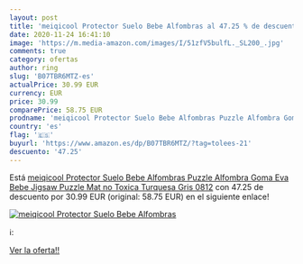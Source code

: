 ```yaml
---
layout: post
title: 'meiqicool Protector Suelo Bebe Alfombras al 47.25 % de descuento'
date: 2020-11-24 16:41:10
image: 'https://m.media-amazon.com/images/I/51zfV5bulfL._SL200_.jpg'
comments: true
category: ofertas
author: ring
slug: 'B07TBR6MTZ-es'
actualPrice: 30.99 EUR
currency: EUR
price: 30.99
comparePrice: 58.75 EUR
prodname: 'meiqicool Protector Suelo Bebe Alfombras Puzzle Alfombra Goma Eva Bebe Jigsaw Puzzle Mat no Toxica Turquesa Gris 0812'
country: 'es'
flag: '🇪🇸'
buyurl: 'https://www.amazon.es/dp/B07TBR6MTZ/?tag=tolees-21'
descuento: '47.25'
---
```


Está [meiqicool Protector Suelo Bebe Alfombras Puzzle Alfombra Goma Eva Bebe Jigsaw Puzzle Mat no Toxica Turquesa Gris 0812](https://www.amazon.es/dp/B07TBR6MTZ/?tag=tolees-21) con 47.25 de descuento por 30.99 EUR (original: 58.75 EUR) en el siguiente enlace!

[![meiqicool Protector Suelo Bebe Alfombras](https://m.media-amazon.com/images/I/51zfV5bulfL._SL200_.jpg)](https://www.amazon.es/dp/B07TBR6MTZ/?tag=tolees-21)

ℹ️:


[Ver la oferta!!](https://www.amazon.es/dp/B07TBR6MTZ/?tag=tolees-21)
